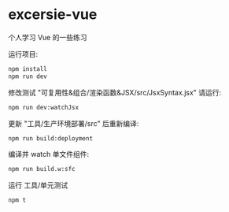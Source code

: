 # excersie-vue
个人学习 Vue 的一些练习

运行项目:
```bash
npm install
npm run dev
```

修改测试 "可复用性&组合/渲染函数&JSX/src/JsxSyntax.jsx" 请运行:
```bash
npm run dev:watchJsx
```

更新 "工具/生产环境部署/src" 后重新编译:
```bash
npm run build:deployment
```

编译并 watch 单文件组件:
```bash
npm run build.w:sfc
```

运行 工具/单元测试
```bash
npm t
```
